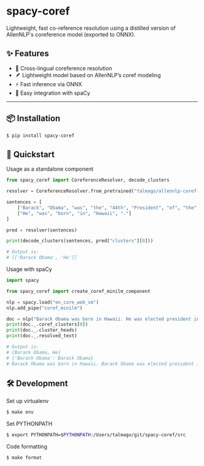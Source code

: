 # spacy-coref

Lightweight, fast co-reference resolution using a distilled version of AllenNLP's coreference model (exported to ONNX). 

## ✨ Features

- 🧠 Cross-lingual coreference resolution
- 🪶 Lightweight model based on AllenNLP’s coref modeling
- ⚡  Fast inference via ONNX
- 🔌 Easy integration with spaCy

---

## 📦 Installation

```bash
$ pip install spacy-coref
```

## 🚀 Quickstart

Usage as a standalone component

```python
from spacy_coref import CoreferenceResolver, decode_clusters

resolver = CoreferenceResolver.from_pretrained("talmago/allennlp-coref-onnx-mMiniLMv2-L12-H384-distilled-from-XLMR-Large")

sentences = [
    ["Barack", "Obama", "was", "the", "44th", "President", "of", "the", "United", "States", "."],
    ["He", "was", "born", "in", "Hawaii", "."]
]

pred = resolver(sentences)

print(decode_clusters(sentences, pred["clusters"][0]))

# Output is:
# [['Barack Obama', 'He']]
```

Usage with spaCy

```python
import spacy

from spacy_coref import create_coref_minilm_component

nlp = spacy.load("en_core_web_sm")
nlp.add_pipe("coref_minilm")

doc = nlp("Barack Obama was born in Hawaii. He was elected president in 2008.")
print(doc._.coref_clusters[0])
print(doc._.cluster_heads)
print(doc._.resolved_text)

# Output is:
# [Barack Obama, He]
# {'Barack Obama': Barack Obama}
# Barack Obama was born in Hawaii. Barack Obama was elected president in 2008.
```

## 🛠️ Development

Set up virtualenv

```sh
$ make env
```

Set PYTHONPATH

```sh
$ export PYTHONPATH=$PYTHONPATH:/Users/talmago/git/spacy-coref/src
```

Code formatting

```sh
$ make format
```